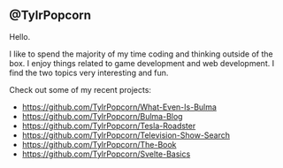 @TylrPopcorn
-----
Hello. 

I like to spend the majority of my time coding and thinking outside of the box. I enjoy things related to game development and web development. I find the two topics very interesting and fun.

Check out some of my recent projects:
- https://github.com/TylrPopcorn/What-Even-Is-Bulma
- https://github.com/TylrPopcorn/Bulma-Blog
- https://github.com/TylrPopcorn/Tesla-Roadster
- https://github.com/TylrPopcorn/Television-Show-Search
- https://github.com/TylrPopcorn/The-Book
- https://github.com/TylrPopcorn/Svelte-Basics
